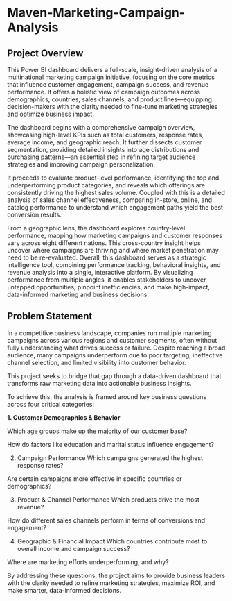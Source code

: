 # Maven-Marketing-Campaign-Analysis

## Project Overview
This Power BI dashboard delivers a full-scale, insight-driven analysis of a multinational marketing campaign initiative, focusing on the core metrics that influence customer engagement, campaign success, and revenue performance. It offers a holistic view of campaign outcomes across demographics, countries, sales channels, and product lines—equipping decision-makers with the clarity needed to fine-tune marketing strategies and optimize business impact.

The dashboard begins with a comprehensive campaign overview, showcasing high-level KPIs such as total customers, response rates, average income, and geographic reach. It further dissects customer segmentation, providing detailed insights into age distributions and purchasing patterns—an essential step in refining target audience strategies and improving campaign personalization.

It proceeds to evaluate product-level performance, identifying the top and underperforming product categories, and reveals which offerings are consistently driving the highest sales volume. Coupled with this is a detailed analysis of sales channel effectiveness, comparing in-store, online, and catalog performance to understand which engagement paths yield the best conversion results.

From a geographic lens, the dashboard explores country-level performance, mapping how marketing campaigns and customer responses vary across eight different nations. This cross-country insight helps uncover where campaigns are thriving and where market penetration may need to be re-evaluated.
Overall, this dashboard serves as a strategic intelligence tool, combining performance tracking, behavioral insights, and revenue analysis into a single, interactive platform.
By visualizing performance from multiple angles, it enables stakeholders to uncover untapped opportunities, pinpoint inefficiencies, and make high-impact, data-informed marketing and business decisions.

## Problem Statement
In a competitive business landscape, companies run multiple marketing campaigns across various regions and customer segments, often without fully understanding what drives success or failure. Despite reaching a broad audience, many campaigns underperform due to poor targeting, ineffective channel selection, and limited visibility into customer behavior.

This project seeks to bridge that gap through a data-driven dashboard that transforms raw marketing data into actionable business insights.

To achieve this, the analysis is framed around key business questions across four critical categories:

**1. Customer Demographics & Behavior**

Which age groups make up the majority of our customer base?

How do factors like education and marital status influence engagement?

2. Campaign Performance
Which campaigns generated the highest response rates?

Are certain campaigns more effective in specific countries or demographics?

3. Product & Channel Performance
Which products drive the most revenue?

How do different sales channels perform in terms of conversions and engagement?

4. Geographic & Financial Impact
Which countries contribute most to overall income and campaign success?

Where are marketing efforts underperforming, and why?

By addressing these questions, the project aims to provide business leaders with the clarity needed to refine marketing strategies, maximize ROI, and make smarter, data-informed decisions.


